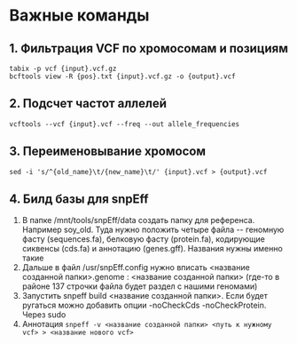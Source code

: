 # Важные команды
## 1. Фильтрация VCF по хромосомам и позициям
```
tabix -p vcf {input}.vcf.gz
bcftools view -R {pos}.txt {input}.vcf.gz -o {output}.vcf
```
## 2. Подсчет частот аллелей
```
vcftools --vcf {input}.vcf --freq --out allele_frequencies
```
## 3. Переименовывание хромосом
```
sed -i 's/^{old_name}\t/{new_name}\t/' {input}.vcf > {output}.vcf
```
## 4. Билд базы для snpEff

1. В папке /mnt/tools/snpEff/data создать папку для референса. Например soy_old. Туда нужно положить четыре файла -- геномную фасту (sequences.fa), белковую фасту (protein.fa), кодирующие сиквенсы (cds.fa) и аннотацию (genes.gff). Названия нужны именно такие
2. Дальше в файл /usr/snpEff.config нужно вписать <название созданной папки>.genome : <название созданной папки> (где-то в районе 137 строчки файла будет раздел с нашими геномами)
3. Запустить snpeff build <название созданной папки>. Если будет ругаться можно добавить опции -noCheckCds -noCheckProtein. Через sudo
4. Аннотация ```snpeff -v <название созданной папки> <путь к нужному vcf> > <название нового vcf>```

